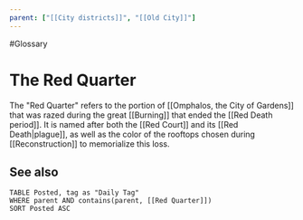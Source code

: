 ```yaml
---
parent: ["[[City districts]]", "[[Old City]]"]
---
```

#Glossary
# The Red Quarter

The "Red Quarter" refers to the portion of [[Omphalos, the City of Gardens]] that was razed during the great [[Burning]] that ended the [[Red Death period]]. It is named after both the [[Red Court]] and its [[Red Death|plague]], as well as the color of the rooftops chosen during [[Reconstruction]] to memorialize this loss.

## See also
```dataview
TABLE Posted, tag as "Daily Tag"
WHERE parent AND contains(parent, [[Red Quarter]])
SORT Posted ASC
```